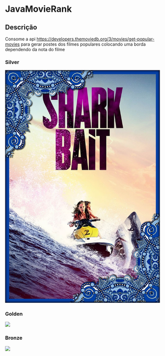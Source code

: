 # JavaMovieRank

 ## Descrição
 Consome a api https://developers.themoviedb.org/3/movies/get-popular-movies para gerar postes dos filmes populares colocando uma borda dependendo da nota do filme
 
 ### Silver
 
 <img src="postersRanked/silver/Shark Bait.png">
 
 ### Golden
 <img src="postersRanked/golden/Big Hero 6.png">
 
  ### Bronze
 <img src="postersRanked/bronze/After Ever Happy.png">
 
